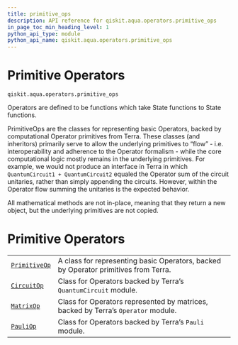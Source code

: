 ```yaml
---
title: primitive_ops
description: API reference for qiskit.aqua.operators.primitive_ops
in_page_toc_min_heading_level: 1
python_api_type: module
python_api_name: qiskit.aqua.operators.primitive_ops
---
```


<span id="module-qiskit.aqua.operators.primitive_ops" />

<span id="qiskit-aqua-operators-primitive-ops" />

# Primitive Operators

<span id="module-qiskit.aqua.operators.primitive_ops" />

`qiskit.aqua.operators.primitive_ops`

Operators are defined to be functions which take State functions to State functions.

PrimitiveOps are the classes for representing basic Operators, backed by computational Operator primitives from Terra. These classes (and inheritors) primarily serve to allow the underlying primitives to “flow” - i.e. interoperability and adherence to the Operator formalism - while the core computational logic mostly remains in the underlying primitives. For example, we would not produce an interface in Terra in which `QuantumCircuit1 + QuantumCircuit2` equaled the Operator sum of the circuit unitaries, rather than simply appending the circuits. However, within the Operator flow summing the unitaries is the expected behavior.

<Admonition title="Note" type="note">
  All mathematical methods are not in-place, meaning that they return a new object, but the underlying primitives are not copied.
</Admonition>

# Primitive Operators

|                                                                                                                                                                    |                                                                                     |
| ------------------------------------------------------------------------------------------------------------------------------------------------------------------ | ----------------------------------------------------------------------------------- |
| [`PrimitiveOp`](qiskit.aqua.operators.primitive_ops.PrimitiveOp#qiskit.aqua.operators.primitive_ops.PrimitiveOp "qiskit.aqua.operators.primitive_ops.PrimitiveOp") | A class for representing basic Operators, backed by Operator primitives from Terra. |
| [`CircuitOp`](qiskit.aqua.operators.primitive_ops.CircuitOp#qiskit.aqua.operators.primitive_ops.CircuitOp "qiskit.aqua.operators.primitive_ops.CircuitOp")         | Class for Operators backed by Terra’s `QuantumCircuit` module.                      |
| [`MatrixOp`](qiskit.aqua.operators.primitive_ops.MatrixOp#qiskit.aqua.operators.primitive_ops.MatrixOp "qiskit.aqua.operators.primitive_ops.MatrixOp")             | Class for Operators represented by matrices, backed by Terra’s `Operator` module.   |
| [`PauliOp`](qiskit.aqua.operators.primitive_ops.PauliOp#qiskit.aqua.operators.primitive_ops.PauliOp "qiskit.aqua.operators.primitive_ops.PauliOp")                 | Class for Operators backed by Terra’s `Pauli` module.                               |

